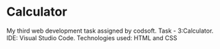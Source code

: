 # Calculator
My third web development task assigned by codsoft. Task - 3:Calculator. IDE: Visual Studio Code. Technologies used: HTML and CSS
